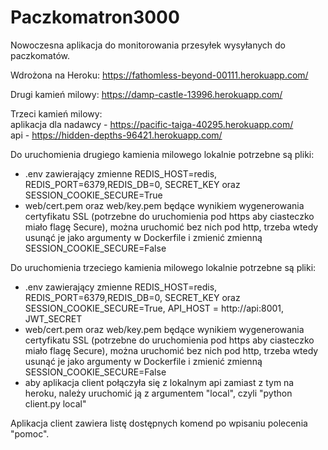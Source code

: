 # Paczkomatron3000

Nowoczesna aplikacja do monitorowania przesyłek wysyłanych do paczkomatów.

Wdrożona na Heroku: https://fathomless-beyond-00111.herokuapp.com/

Drugi kamień milowy: https://damp-castle-13996.herokuapp.com/

Trzeci kamień milowy:</br>
aplikacja dla nadawcy - https://pacific-taiga-40295.herokuapp.com/ </br>
api - https://hidden-depths-96421.herokuapp.com/

Do uruchomienia drugiego kamienia milowego lokalnie potrzebne są pliki:
- .env zawierający zmienne REDIS_HOST=redis, REDIS_PORT=6379,REDIS_DB=0, SECRET_KEY oraz SESSION_COOKIE_SECURE=True
- web/cert.pem oraz web/key.pem będące wynikiem wygenerowania certyfikatu SSL (potrzebne do uruchomienia pod https aby ciasteczko miało flagę Secure), można uruchomić bez nich pod http, trzeba wtedy usunąć je jako argumenty w Dockerfile i zmienić zmienną SESSION_COOKIE_SECURE=False

Do uruchomienia trzeciego kamienia milowego lokalnie potrzebne są pliki:
- .env zawierający zmienne REDIS_HOST=redis, REDIS_PORT=6379,REDIS_DB=0, SECRET_KEY oraz SESSION_COOKIE_SECURE=True, API_HOST = http://api:8001, JWT_SECRET
- web/cert.pem oraz web/key.pem będące wynikiem wygenerowania certyfikatu SSL (potrzebne do uruchomienia pod https aby ciasteczko miało flagę Secure), można uruchomić bez nich pod http, trzeba wtedy usunąć je jako argumenty w Dockerfile i zmienić zmienną SESSION_COOKIE_SECURE=False
- aby aplikacja client połączyła się z lokalnym api zamiast z tym na heroku, należy uruchomić ją z argumentem "local", czyli "python client.py local"

Aplikacja client zawiera listę dostępnych komend po wpisaniu polecenia "pomoc".

